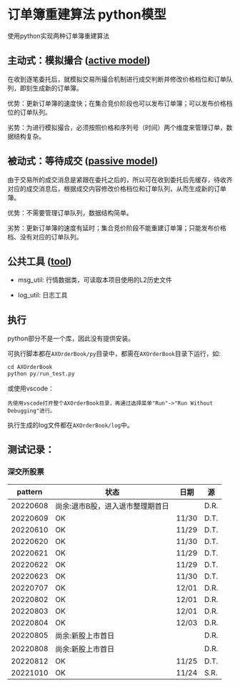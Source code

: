 # 订单簿重建算法 python模型

使用python实现两种订单簿重建算法

## 主动式：模拟撮合 ([active model](active))

在收到逐笔委托后，就模拟交易所撮合机制进行成交判断并修改价格档位和订单队列，即刻生成新的订单簿。

优势：更新订单簿的速度快；在集合竞价阶段也可以发布订单簿；可以发布价格档位的订单队列。

劣势：为进行模拟撮合，必须按照价格和序列号（时间）两个维度来管理订单，数据结构复杂。

## 被动式：等待成交 ([passive model](passive))

由于交易所的成交消息是紧跟在委托之后的，所以可在收到委托后先缓存，待收齐对应的成交消息后，根据成交内容修改价格档位和订单队列，从而生成新的订单簿。

优势：不需要管理订单队列，数据结构简单。

劣势：更新订单簿的速度有延时；集合竞价阶段不能重建订单簿；只能发布价格档、没有对应的订单队列。

## 公共工具 ([tool](tool))

* msg_util: 行情数据类，可读取本项目使用的L2历史文件

* log_util: 日志工具

## 执行

python部分不是一个库，因此没有提供安装。

可执行脚本都在```AXOrderBook/py```目录中，都需在```AXOrderBook```目录下运行，如:

```s
cd AXOrderBook
python py/run_test.py
```

或使用vscode：

```t
先使用vscode打开整个AXOrderBook目录，再通过选择菜单"Run"->"Run Without Debugging"进行。
```

执行生成的log文件都在```AXOrderBook/log```中。

## 测试记录：

### 深交所股票

pattern|状态|日期|源
--|--|--|--
20220608| 尚余:退市B股，进入退市整理期首日 |  | D.R.
20220609| OK | 11/30 | D.T.
20220610| OK | 11/29 | D.T.
20220620| OK | 11/30 | D.T.
20220621| OK | 11/29 | D.T.
20220622| OK | 11/29 | D.T.
20220623| OK | 11/30 | D.T.
20220707| OK | 12/01 | D.R.
20220802| OK | 12/01 | D.R.
20220803| OK | 12/01 | D.R.
20220804| OK | 12/03 | D.R.
20220805| 尚余:新股上市首日 |       | D.R.
20220808| 尚余:新股上市首日 |       | D.R.
20220812| OK | 11/25 | D.T.
20221010| OK | 11/24 | S.R.

